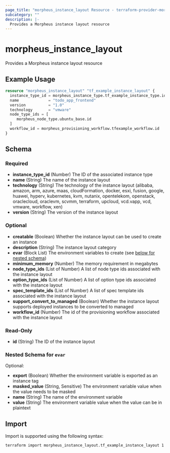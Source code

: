 ```yaml
---
page_title: "morpheus_instance_layout Resource - terraform-provider-morpheus"
subcategory: ""
description: |-
  Provides a Morpheus instance layout resource
---
```


# morpheus_instance_layout

Provides a Morpheus instance layout resource

## Example Usage

```terraform
resource "morpheus_instance_layout" "tf_example_instance_layout" {
  instance_type_id = morpheus_instance_type.tf_example_instance_type.id
  name             = "todo_app_frontend"
  version          = "1.0"
  technology       = "vmware"
  node_type_ids = [
     morpheus_node_type.ubuntu_base.id
  ]
  workflow_id = morpheus_provisioning_workflow.tfexample_workflow.id
}
```

<!-- schema generated by tfplugindocs -->
## Schema

### Required

- **instance_type_id** (Number) The ID of the associated instance type
- **name** (String) The name of the instance layout
- **technology** (String) The technology of the instance layout (alibaba, amazon, arm, azure, maas, cloudFormation, docker, esxi, fusion, google, huawei, hyperv, kubernetes, kvm, nutanix, opentelekom, openstack, oraclecloud, oraclevm, scvmm, terraform, upcloud, vcd.vapp, vcd, vmware, workflow, xen)
- **version** (String) The version of the instance layout

### Optional

- **creatable** (Boolean) Whether the instance layout can be used to create an instance
- **description** (String) The instance layout category
- **evar** (Block List) The environment variables to create (see [below for nested schema](#nestedblock--evar))
- **minimum_memory** (Number) The memory requirement in megabytes
- **node_type_ids** (List of Number) A list of node type ids associated with the instance layout
- **option_type_ids** (List of Number) A list of option type ids associated with the instance layout
- **spec_template_ids** (List of Number) A list of spec template ids associated with the instance layout
- **support_convert_to_managed** (Boolean) Whether the instance layout supports deployed instances to be converted to managed
- **workflow_id** (Number) The id of the provisioning workflow associated with the instance layout

### Read-Only

- **id** (String) The ID of the instance layout

<a id="nestedblock--evar"></a>
### Nested Schema for `evar`

Optional:

- **export** (Boolean) Whether the environment variable is exported as an instance tag
- **masked_value** (String, Sensitive) The environment variable value when the value needs to be masked
- **name** (String) The name of the environment variable
- **value** (String) The environment variable value when the value can be in plaintext

## Import

Import is supported using the following syntax:

```shell
terraform import morpheus_instance_layout.tf_example_instance_layout 1
```
